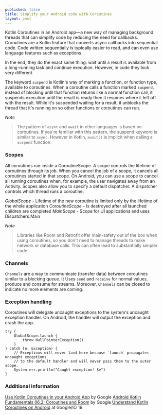 ```yaml
---
published: false
title: Simplify your Android code with Coroutines
layout: post
---
```


 Kotlin Coroutines in an Android app—a new way of managing background threads that can simplify code by reducing the need for callbacks. Coroutines are a Kotlin feature that converts async callbacks into sequential code. Code written sequentially is typically easier to read, and can even use language features such as exceptions.

 In the end, they do the exact same thing: wait until a result is available from a long-running task and continue execution. However, in code they look very different.

 The keyword `suspend` is Kotlin's way of marking a function, or function type, available to coroutines. When a coroutine calls a function marked `suspend`, instead of blocking until that function returns like a normal function call, it suspends execution until the result is ready then it resumes where it left off with the result. While it's suspended waiting for a result, it unblocks the thread that it's running on so other functions or coroutines can run.

*Note*
>	The pattern of `async` and `await` in other languages is based on coroutines. If you're familiar with this pattern, the suspend keyword is similar to `async`. However in Kotlin, `await()` is implicit when calling a `suspend` function.

### Scopes

All coroutines run inside a CoroutineScope. A scope controls the lifetime of coroutines through its job. When you cancel the job of a scope, it cancels all coroutines started in that scope. On Android, you can use a scope to cancel all running coroutines when, for example, the user navigates away from an Activity. Scopes also allow you to specify a default dispatcher. A dispatcher controls which thread runs a coroutine.

*GlobalScope* - Lifetime of the new coroutine is limited only by the lifetime of the whole application
*CoroutineScope* - Is destroyed after all launched children are completed
*MainScope* - Scope for UI applications and uses Dispatchers.Main


*Note*
>	Libraries like Room and Retrofit offer main-safety out of the box when using coroutines, so you don't need to manage threads to make network or database calls. This can often lead to substantially simpler code.

### Channels

`Channels`  are a way to communicate (transfer data) between coroutines similar to a blocking queue.
It Uses `send` and `receive` for normal values, produce and consume for streams. Moreover, `Channels` can be closed to indicate no more elements are coming.


### Exception handling
Coroutines will delegate uncaught exceptions to the system's uncaught exception handler. On Android, the handler will output the exception and crash the app.

```
try {
    GlobalScope.launch {
        throw NullPointerException()
    }
} catch (e: Exception) {
    // Exceptions will never land here because `launch` propagates uncaught exceptions
    // to the default handler and will never pass them to the outer scope.
    System.err.println("Caught exception! $e")
}
```
 
### Additional Information

[Use Kotlin Coroutines in your Android App] by Google
[Android Kotlin Fundamentals 06.2: Coroutines and Room] by Google
[Understand Kotlin Coroutines on Android] at Google/IO 19

[Use Kotlin Coroutines in your Android App]: https://codelabs.developers.google.com/codelabs/kotlin-coroutines/#0
[Android Kotlin Fundamentals 06.2: Coroutines and Room]: https://codelabs.developers.google.com/codelabs/kotlin-android-training-coroutines-and-room/#0
[Understand Kotlin Coroutines on Android]: https://www.youtube.com/watch?v=BOHK_w09pVA


